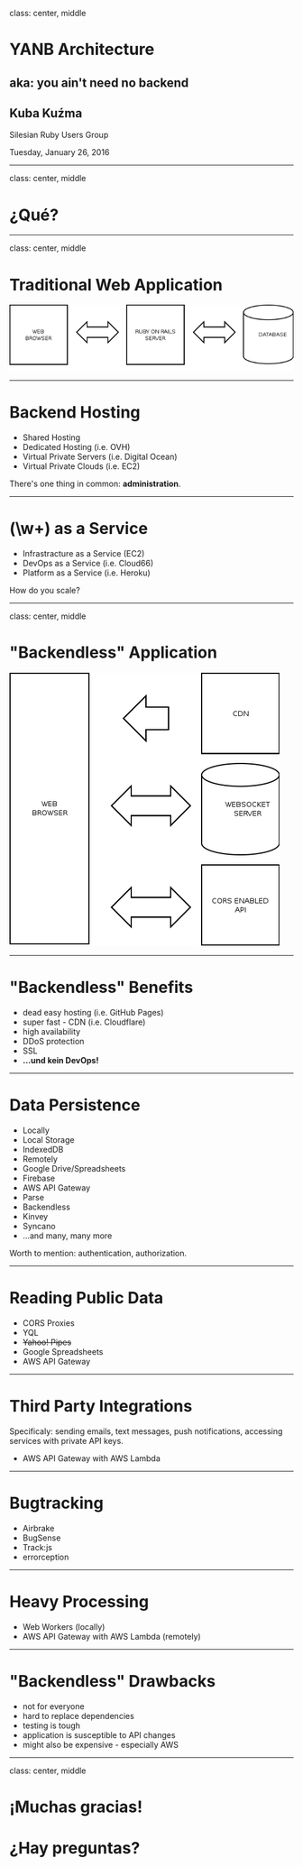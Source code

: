 class: center, middle

# YANB Architecture
## aka: you ain't need no backend
## Kuba Kuźma

Silesian Ruby Users Group

Tuesday, January 26, 2016

---

class: center, middle

# ¿Qué?

---

class: center, middle

# Traditional Web Application

![RoR Diagram](images/ror.png)

---

# Backend Hosting

* Shared Hosting
* Dedicated Hosting (i.e. OVH)
* Virtual Private Servers (i.e. Digital Ocean)
* Virtual Private Clouds (i.e. EC2)

There's one thing in common: **administration**.

---

# (\w+) as a Service

* Infrastracture as a Service (EC2)
* DevOps as a Service (i.e. Cloud66)
* Platform as a Service (i.e. Heroku)

How do you scale?

---

class: center, middle

# "Backendless" Application
![Serverless Diagram](images/backendless.png)

---

# "Backendless" Benefits

* dead easy hosting (i.e. GitHub Pages)
* super fast - CDN (i.e. Cloudflare)
* high availability
* DDoS protection
* SSL
* **…und kein DevOps!**

---

# Data Persistence

* Locally
 * Local Storage
 * IndexedDB
* Remotely
 * Google Drive/Spreadsheets
 * Firebase
 * AWS API Gateway
 * Parse
 * Backendless
 * Kinvey
 * Syncano
 * …and many, many more

Worth to mention: authentication, authorization.

---

# Reading Public Data

* CORS Proxies
* YQL
* <s>Yahoo! Pipes</s>
* Google Spreadsheets
* AWS API Gateway

---

# Third Party Integrations

Specificaly: sending emails, text messages, push notifications,
accessing services with private API keys.

* AWS API Gateway with AWS Lambda

---

# Bugtracking

* Airbrake
* BugSense
* Track:js
* errorception

---

# Heavy Processing

* Web Workers (locally)
* AWS API Gateway with AWS Lambda (remotely)

---

# "Backendless" Drawbacks

* not for everyone
* hard to replace dependencies
* testing is tough
* application is susceptible to API changes
* might also be expensive - especially AWS

---

class: center, middle

# ¡Muchas gracias!
# ¿Hay preguntas?
